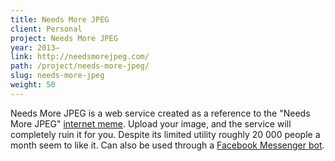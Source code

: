 ```yaml
---
title: Needs More JPEG
client: Personal
project: Needs More JPEG
year: 2013–
link: http://needsmorejpeg.com/
path: /project/needs-more-jpeg/
slug: needs-more-jpeg
weight: 50
---
```


Needs More JPEG is a web service created as a reference to the "Needs More JPEG" [internet meme](http://knowyourmeme.com/memes/needs-more-jpeg). Upload your image, and the service will completely ruin it for you. Despite its limited utility roughly 20 000 people a month seem to like it. Can also be used through a [Facebook Messenger bot](https://m.me/needsmorejpg).
